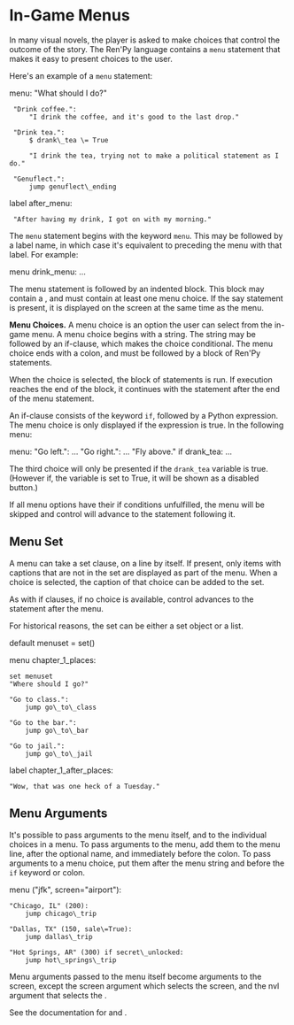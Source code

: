 # In-Game Menus

In many visual novels, the player is asked to make choices that control the outcome of the story. The Ren'Py language contains a `menu` statement that makes it easy to present choices to the user.

Here's an example of a `menu` statement:

menu:
     "What should I do?"

     "Drink coffee.":
         "I drink the coffee, and it's good to the last drop."

     "Drink tea.":
         $ drank\_tea \= True

         "I drink the tea, trying not to make a political statement as I do."

     "Genuflect.":
         jump genuflect\_ending

label after\_menu:

     "After having my drink, I got on with my morning."

The `menu` statement begins with the keyword `menu`. This may be followed by a label name, in which case it's equivalent to preceding the menu with that label. For example:

menu drink\_menu:
    ...

The menu statement is followed by an indented block. This block may contain a , and must contain at least one menu choice. If the say statement is present, it is displayed on the screen at the same time as the menu.

**Menu Choices.** A menu choice is an option the user can select from the in-game menu. A menu choice begins with a string. The string may be followed by an if-clause, which makes the choice conditional. The menu choice ends with a colon, and must be followed by a block of Ren'Py statements.

When the choice is selected, the block of statements is run. If execution reaches the end of the block, it continues with the statement after the end of the menu statement.

An if-clause consists of the keyword `if`, followed by a Python expression. The menu choice is only displayed if the expression is true. In the following menu:

menu:
    "Go left.":
        ...
    "Go right.":
        ...
    "Fly above." if drank\_tea:
        ...

The third choice will only be presented if the `drank_tea` variable is true. (However if, the  variable is set to True, it will be shown as a disabled button.)

If all menu options have their if conditions unfulfilled, the menu will be skipped and control will advance to the statement following it.

## Menu Set

A menu can take a set clause, on a line by itself. If present, only items with captions that are not in the set are displayed as part of the menu. When a choice is selected, the caption of that choice can be added to the set.

As with if clauses, if no choice is available, control advances to the statement after the menu.

For historical reasons, the set can be either a set object or a list.

default menuset \= set()

menu chapter\_1\_places:

    set menuset
    "Where should I go?"

    "Go to class.":
        jump go\_to\_class

    "Go to the bar.":
        jump go\_to\_bar

    "Go to jail.":
        jump go\_to\_jail

label chapter\_1\_after\_places:

    "Wow, that was one heck of a Tuesday."

## Menu Arguments

It's possible to pass arguments to the menu itself, and to the individual choices in a menu. To pass arguments to the menu, add them to the menu line, after the optional name, and immediately before the colon. To pass arguments to a menu choice, put them after the menu string and before the `if` keyword or colon.

menu ("jfk", screen\="airport"):

    "Chicago, IL" (200):
        jump chicago\_trip

    "Dallas, TX" (150, sale\=True):
        jump dallas\_trip

    "Hot Springs, AR" (300) if secret\_unlocked:
        jump hot\_springs\_trip

Menu arguments passed to the menu itself become arguments to the screen, except the screen argument which selects the screen, and the nvl argument that selects the .

See the documentation for  and .
